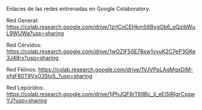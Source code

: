 Enlaces de las redes entrenadas en Google Colaboratory.

Red General:
https://colab.research.google.com/drive/1zrICnCEHkmS6BsgOb6_gQzibWuL9WUWa?usp=sharing

Red Cérvidos:
https://colab.research.google.com/drive/1wOZlF50E78sw1vvuK2C7eP3GKe3J48rx?usp=sharing

Red Felinos:
https://colab.research.google.com/drive/1VJVPpLAgMgxDiM-xfgF80T9VxO35Io5_?usp=sharing

Red Lepóridos:
https://colab.research.google.com/drive/1jPhJQF8rT69Bc_Ij_eEl5lRIgrCxgwYJ?usp=sharing
